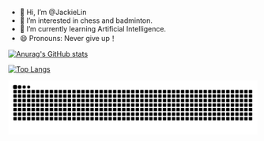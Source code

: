 - 👋 Hi, I’m @JackieLin
- 👀 I’m interested in chess and badminton.
- 🌱 I’m currently learning Artificial Intelligence.
- 😄 Pronouns: Never give up！

<!---
JackieLin2004/JackieLin2004 is a ✨ special ✨ repository because its `README.md` (this file) appears on your GitHub profile.
You can click the Preview link to take a look at your changes.
--->

<!-- ![JackieLin2004's github stats](https://github-readme-stats.vercel.app/api?username=JackieLin2004&hide_title=false&hide_border=true&show_icons=true&include_all_commits=true&line_height=21&bg_color=0,EC6C6C,FFD479,FFFC79,73FA79&theme=graywhite&locale=cn) -->
[![Anurag's GitHub stats](https://github-readme-stats.vercel.app/api?username=JackieLin2004&show_icons=true&theme=gruvbox)](https://github.com/anuraghazra/github-readme-stats)

[![Top Langs](https://github-readme-stats.vercel.app/api/top-langs/?username=JackieLin2004&layout=donut-vertical&theme=gruvbox&langs_count=10)](https://github.com/anuraghazra/github-readme-stats)

![snake](https://raw.githubusercontent.com/JackieLin2004/JackieLin2004/output/github-contribution-grid-snake.svg)
<!-- <span > <img src="https://img.shields.io/badge/-HTML5-E34F26?style=flat-square&logo=html5&logoColor=white" /> <img src="https://img.shields.io/badge/-CSS3-1572B6?style=flat-square&logo=css3" /> <img src="https://img.shields.io/badge/-JavaScript-oringe?style=flat-square&logo=javascript" /> </span> -->
